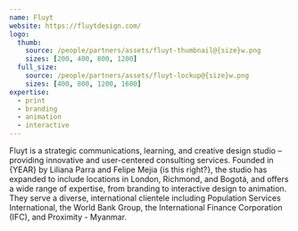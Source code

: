 ```yaml
---
name: Fluyt
website: https://fluytdesign.com/
logo:
  thumb:
    source: /people/partners/assets/fluyt-thumbnail@{size}w.png
    sizes: [200, 400, 800, 1200]
  full_size:
    source: /people/partners/assets/fluyt-lockup@{size}w.png
    sizes: [400, 800, 1200, 1600]
expertise:
  - print
  - branding
  - animation
  - interactive
---
```


Fluyt is a strategic communications, learning, and creative design studio – providing innovative and user-centered consulting services. Founded in {YEAR} by Liliana Parra and Felipe Mejia {is this right?}, the studio has expanded to include locations in London, Richmond, and Bogotá, and offers a wide range of expertise, from branding to interactive design to animation. They serve a diverse, international clientele including Population Services International, the World Bank Group, the International Finance Corporation (IFC), and Proximity - Myanmar.
